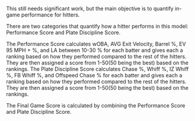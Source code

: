 This still needs significant work, but the main objective is to quantify in-game performance for hitters.  

There are two categories that quantify how a hitter performs in this model: Performance Score and Plate Discipline Score.  

The Performance Score calculates wOBA, AVG Exit Velocity, Barrel %, EV 95 MPH + %, and LA between 10-30 % for each batter and gives each a ranking based on how they performed compared to the rest of the hitters.  They are then assigned a score from 1-50(50 being the best) based on the rankings.
The Plate Discipline Score calculates Chase %, Whiff %, IZ Whiff %, FB Whiff %, and Offspeed Chase % for each batter and gives each a ranking based on how they performed compared to the rest of the hitters.  They are then assigned a score from 1-50(50 being the best) based on the rankings.

The Final Game Score is calculated by combining the Performance Score and Plate Discipline Score.
